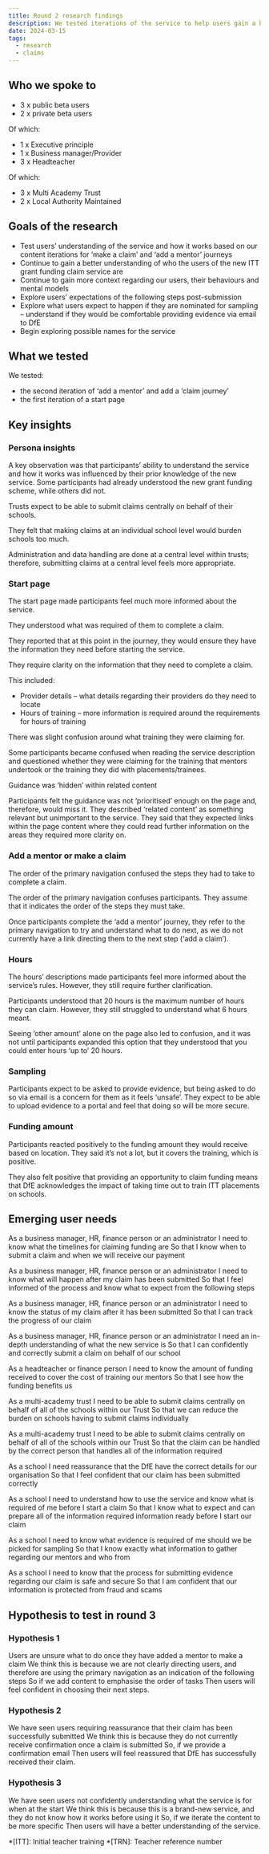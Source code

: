 ```yaml
---
title: Round 2 research findings
description: We tested iterations of the service to help users gain a better understanding of the service, as well as their expectations of post-submission and sampling
date: 2024-03-15
tags:
  - research
  - claims
---
```


## Who we spoke to

- 3 x public beta users
- 2 x private beta users

Of which:

- 1 x Executive principle
- 1 x Business manager/Provider
- 3 x Headteacher

Of which:

- 3 x Multi Academy Trust
- 2 x Local Authority Maintained

## Goals of the research

- Test users’ understanding of the service and how it works based on our content iterations for ‘make a claim’ and ‘add a mentor’ journeys
- Continue to gain a better understanding of who the users of the new ITT grant funding claim service are
- Continue to gain more context regarding our users, their behaviours and mental models
- Explore users’ expectations of the following steps post-submission
- Explore what users expect to happen if they are nominated for sampling – understand if they would be comfortable providing evidence via email to DfE
- Begin exploring possible names for the service

## What we tested

We tested:

- the second iteration of ‘add a mentor’ and add a ‘claim journey’
- the first iteration of a start page

## Key insights

### Persona insights

A key observation was that participants’ ability to understand the service and how it works was influenced by their prior knowledge of the new service. Some participants had already understood the new grant funding scheme, while others did not.

Trusts expect to be able to submit claims centrally on behalf of their schools.

They felt that making claims at an individual school level would burden schools too much.

Administration and data handling are done at a central level within trusts; therefore, submitting claims at a central level feels more appropriate.

### Start page

The start page made participants feel much more informed about the service.

They understood what was required of them to complete a claim.

They reported that at this point in the journey, they would ensure they have the information they need before starting the service.

They require clarity on the information that they need to complete a claim.

This included:

- Provider details – what details regarding their providers do they need to locate
- Hours of training – more information is required around the requirements for hours of training

There was slight confusion around what training they were claiming for.

Some participants became confused when reading the service description and questioned whether they were claiming for the training that mentors undertook or the training they did with placements/trainees.

Guidance was ‘hidden’ within related content

Participants felt the guidance was not ‘prioritised’ enough on the page and, therefore, would miss it. They described ‘related content’ as something relevant but unimportant to the service. They said that they expected links within the page content where they could read further information on the areas they required more clarity on.

### Add a mentor or make a claim

The order of the primary navigation confused the steps they had to take to complete a claim.

The order of the primary navigation confuses participants. They assume that it indicates the order of the steps they must take.

Once participants complete the ‘add a mentor’ journey, they refer to the primary navigation to try and understand what to do next, as we do not currently have a link directing them to the next step (‘add a claim’).

### Hours

The hours’ descriptions made participants feel more informed about the service’s rules. However, they still require further clarification.

Participants understood that 20 hours is the maximum number of hours they can claim. However, they still struggled to understand what 6 hours meant.

Seeing ‘other amount’ alone on the page also led to confusion, and it was not until participants expanded this option that they understood that you could enter hours ‘up to’ 20 hours.

### Sampling

Participants expect to be asked to provide evidence, but being asked to do so via email is a concern for them as it feels ‘unsafe’. They expect to be able to upload evidence to a portal and feel that doing so will be more secure.

### Funding amount

Participants reacted positively to the funding amount they would receive based on location. They said it’s not a lot, but it covers the training, which is positive.

They also felt positive that providing an opportunity to claim funding means that DfE acknowledges the impact of taking time out to train ITT placements on schools.

## Emerging user needs

As a business manager, HR, finance person or an administrator
I need to know what the timelines for claiming funding are
So that I know when to submit a claim and when we will receive our payment

As a business manager, HR, finance person or an administrator
I need to know what will happen after my claim has been submitted
So that I feel informed of the process and know what to expect from the following steps

As a business manager, HR, finance person or an administrator
I need to know the status of my claim after it has been submitted
So that I can track the progress of our claim

As a business manager, HR, finance person or an administrator
I need an in-depth understanding of what the new service is
So that I can confidently and correctly submit a claim on behalf of our school

As a headteacher or finance person
I need to know the amount of funding received to cover the cost of training our mentors
So that I see how the funding benefits us

As a multi-academy trust
I need to be able to submit claims centrally on behalf of all of the schools within our Trust
So that we can reduce the burden on schools having to submit claims individually

As a multi-academy trust
I need to be able to submit claims centrally on behalf of all of the schools within our Trust
So that the claim can be handled by the correct person that handles all of the information required

As a school
I need reassurance that the DfE have the correct details for our organisation
So that I feel confident that our claim has been submitted correctly

As a school
I need to understand how to use the service and know what is required of me before I start a claim
So that I know what to expect and can prepare all of the information required information ready before I start our claim

As a school
I need to know what evidence is required of me should we be picked for sampling
So that I know exactly what information to gather regarding our mentors and who from

As a school
I need to know that the process for submitting evidence regarding our claim is safe and secure
So that I am confident that our information is protected from fraud and scams

## Hypothesis to test in round 3

### Hypothesis 1

Users are unsure what to do once they have added a mentor to make a claim
We think this is because we are not clearly directing users, and therefore are using the primary navigation as an indication of the following steps
So if we add content to emphasise the order of tasks
Then users will feel confident in choosing their next steps.

### Hypothesis 2

We have seen users requiring reassurance that their claim has been successfully submitted
We think this is because they do not currently receive confirmation once a claim is submitted
So, if we provide a confirmation email
Then users will feel reassured that DfE has successfully received their claim.

### Hypothesis 3

We have seen users not confidently understanding what the service is for when at the start
We think this is because this is a brand-new service, and they do not know how it works before using it
So, if we iterate the content to be more specific
Then users will have a better understanding of the service.

*[ITT]: Initial teacher training
*[TRN]: Teacher reference number
